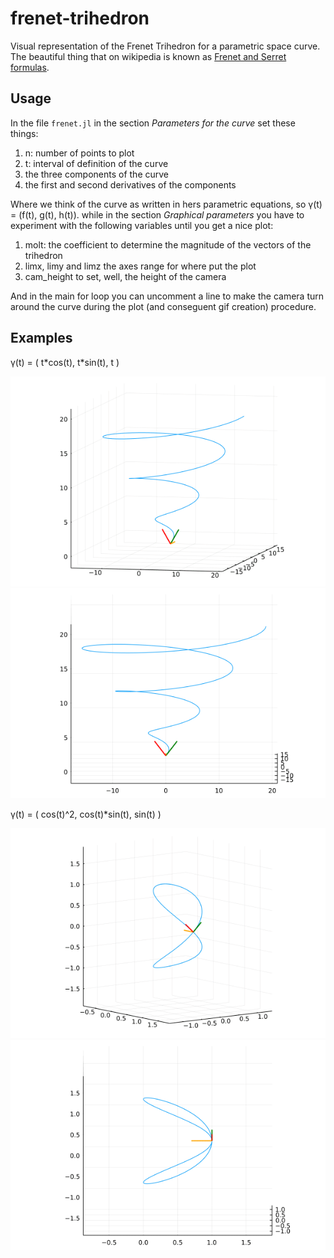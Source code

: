 # frenet-trihedron
Visual representation of the Frenet Trihedron for a parametric space curve.
The beautiful thing that on wikipedia is known as [Frenet and Serret formulas](https://en.wikipedia.org/wiki/Frenet%E2%80%93Serret_formulas).

## Usage
In the file `frenet.jl` in the section *Parameters for the curve* set these things:

1. n: number of points to plot
2. t: interval of definition of the curve
3. the three components of the curve
4. the first and second derivatives of the components

Where we think of the curve as written in hers parametric equations, so γ(t) = (f(t), g(t), h(t)).
while in the section *Graphical parameters* you have to experiment with the following variables until you get a nice plot:

1. molt: the coefficient to determine the magnitude of the vectors of the trihedron
2. limx, limy and limz the axes range for where put the plot
3. cam_height to set, well, the height of the camera

And in the main for loop you can uncomment a line to make the camera turn around the curve during the plot (and conseguent gif creation) procedure.

## Examples
γ(t) = ( t\*cos(t), t\*sin(t), t )

![](examples/2023-04-10T18_42_15_044.gif)
![](examples/2023-04-10T18_43_15_88.gif)

γ(t) = ( cos(t)^2, cos(t)\*sin(t), sin(t) )

![](examples/2023-04-10T18_37_41_284.gif)
![](examples/2023-04-10T18_36_35_635.gif)
